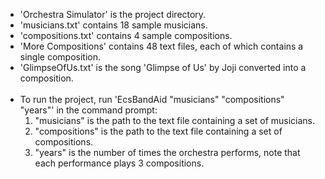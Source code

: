 - 'Orchestra Simulator' is the project directory.
- 'musicians.txt' contains 18 sample musicians.
- 'compositions.txt' contains 4 sample compositions.
- 'More Compositions' contains 48 text files, each of which contains a single composition.
- 'GlimpseOfUs.txt' is the song 'Glimpse of Us' by Joji converted into a composition. <br><br>
- To run the project, run 'EcsBandAid "musicians" "compositions" "years"' in the command prompt:
  1. "musicians" is the path to the text file containing a set of musicians.
  2. "compositions" is the path to the text file containing a set of compositions.
  3. "years" is the number of times the orchestra performs, note that each performance plays 3 compositions.
